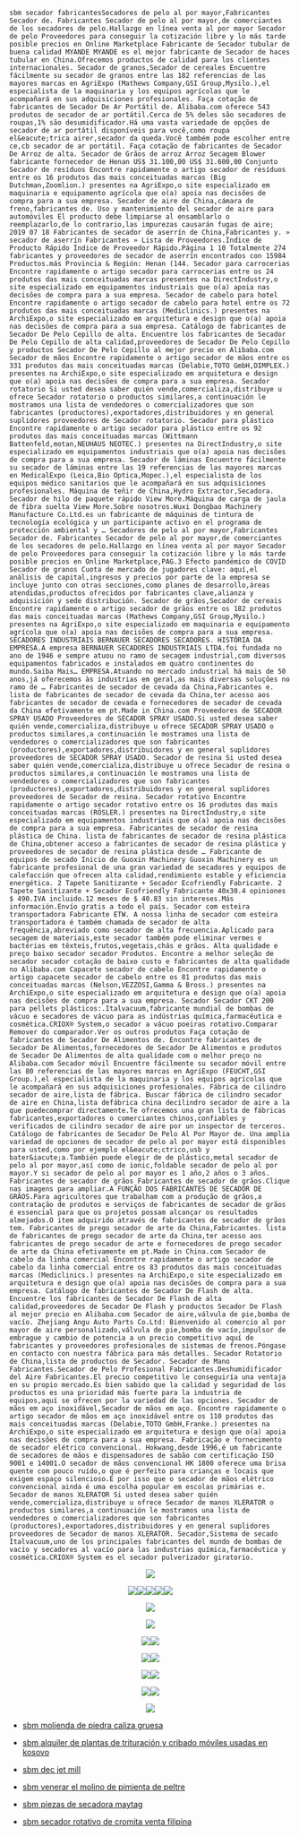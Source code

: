 
```
sbm secador fabricantesSecadores de pelo al por mayor,Fabricantes Secador de. Fabricantes Secador de pelo al por mayor,de comerciantes de los secadores de pelo.Hallazgo en línea venta al por mayor Secador de pelo Proveedores para conseguir la cotización libre y lo más tarde posible precios en Online Marketplace Fabricante de Secador tubular de buena calidad MYANDE MYANDE es el mejor fabricante de Secador de haces tubular en China.Ofrecemos productos de calidad para los clientes internacionales. Secador de granos,Secador de cereales Encuentre fácilmente su secador de granos entre las 182 referencias de las mayores marcas en AgriExpo (Mathews Company,GSI Group,Mysilo.),el especialista de la maquinaria y los equipos agrícolas que le acompañará en sus adquisiciones profesionales. Faça cotação de fabricantes de Secador De Ar Portátil de. Alibaba.com oferece 543 produtos de secador de ar portátil.Cerca de 5% deles são secadores de roupas,1% são desumidificador.Há uma vasta variedade de opções de secador de ar portátil disponíveis para você,como roupa el&eacute;trica airer,secador da queda.Você também pode escolher entre ce,cb secador de ar portátil. Faça cotação de fabricantes de Secador De Arroz de alta. Secador de Grãos de arroz Arroz Secagem Blower fabricante fornecedor de Henan US$ 31.100,00 US$ 31.600,00 Conjunto Secador de resíduos Encontre rapidamente o artigo secador de resíduos entre os 16 produtos das mais conceituadas marcas (Big Dutchman,Zoomlion.) presentes na AgriExpo,o site especializado em maquinaria e equipamento agrícola que o(a) apoia nas decisões de compra para a sua empresa. Secador de aire de China,cámara de freno,fabricantes de. Uso y mantenimiento del secador de aire para automóviles El producto debe limpiarse al ensamblarlo o reemplazarlo,de lo contrario,las impurezas causarán fugas de aire; 2019 07 18 Fabricantes de secador de aserrín de China,Fabricantes y. » secador de aserrín Fabricantes » Lista de Proveedores.Índice de Producto Rápido Índice de Proveedor Rápido.Página 1 10 Totalmente 274 fabricantes y proveedores de secador de aserrín encontrados con 15984 Productos.más Provincia & Región: Henan (144. Secador para carrocerias Encontre rapidamente o artigo secador para carrocerias entre os 24 produtos das mais conceituadas marcas presentes na DirectIndustry,o site especializado em equipamentos industriais que o(a) apoia nas decisões de compra para a sua empresa. Secador de cabelo para hotel Encontre rapidamente o artigo secador de cabelo para hotel entre os 72 produtos das mais conceituadas marcas (Mediclinics.) presentes na ArchiExpo,o site especializado em arquitetura e design que o(a) apoia nas decisões de compra para a sua empresa. Catálogo de fabricantes de Secador De Pelo Cepillo de alta. Encuentre los fabricantes de Secador De Pelo Cepillo de alta calidad,proveedores de Secador De Pelo Cepillo y productos Secador De Pelo Cepillo al mejor precio en Alibaba.com Secador de mãos Encontre rapidamente o artigo secador de mãos entre os 331 produtos das mais conceituadas marcas (Delabie,TOTO GmbH,DIMPLEX.) presentes na ArchiExpo,o site especializado em arquitetura e design que o(a) apoia nas decisões de compra para a sua empresa. Secador rotatorio Si usted desea saber quién vende,comercializa,distribuye u ofrece Secador rotatorio o productos similares,a continuación le mostramos una lista de vendedores o comercializadores que son fabricantes (productores),exportadores,distribuidores y en general suplidores proveedores de Secador rotatorio. Secador para plástico Encontre rapidamente o artigo secador para plástico entre os 92 produtos das mais conceituadas marcas (Wittmann Battenfeld,motan,NEUHAUS NEOTEC.) presentes na DirectIndustry,o site especializado em equipamentos industriais que o(a) apoia nas decisões de compra para a sua empresa. Secador de láminas Encuentre fácilmente su secador de láminas entre las 19 referencias de las mayores marcas en MedicalExpo (Leica,Bio Optica,Mopec.),el especialista de los equipos médico sanitarios que le acompañará en sus adquisiciones profesionales. Máquina de teñir de China,Hydro Extractor,Secadora. Secador de hilo de paquete rápido View More.Máquina de carga de jaula de fibra suelta View More.Sobre nosotros.Wuxi Dongbao Machinery Manufacture Co.Ltd.es un fabricante de máquinas de tintura de tecnología ecológica y un participante activo en el programa de protección ambiental y … Secadores de pelo al por mayor,Fabricantes Secador de. Fabricantes Secador de pelo al por mayor,de comerciantes de los secadores de pelo.Hallazgo en línea venta al por mayor Secador de pelo Proveedores para conseguir la cotización libre y lo más tarde posible precios en Online Marketplace,PAG.3 Efecto pandémico de COVID Secador de granos Cuota de mercado de jugadores clave: aquí,el análisis de capital,ingresos y precios por parte de la empresa se incluye junto con otras secciones,como planes de desarrollo,áreas atendidas,productos ofrecidos por fabricantes clave,alianza y adquisición y sede distribución. Secador de grãos,Secador de cereais Encontre rapidamente o artigo secador de grãos entre os 182 produtos das mais conceituadas marcas (Mathews Company,GSI Group,Mysilo.) presentes na AgriExpo,o site especializado em maquinaria e equipamento agrícola que o(a) apoia nas decisões de compra para a sua empresa. SECADORES INDUSTRIAIS BERNAUER SECADORES SECADORES. HISTÓRIA DA EMPRESA.A empresa BERNAUER SECADORES INDUSTRIAIS LTDA.foi fundada no ano de 1946 e sempre atuou no ramo de secagem industrial,com diversos equipamentos fabricados e instalados em quatro continentes do mundo.Saiba Mais… EMPRESA.Atuando no mercado industrial há mais de 50 anos,já oferecemos às industrias em geral,as mais diversas soluções no ramo de … Fabricantes de secador de cevada da China,Fabricantes e. lista de fabricantes de secador de cevada da China,ter acesso aos fabricantes de secador de cevada e fornecedores de secador de cevada da China efetivamente em pt.Made in China.com Proveedores de SECADOR SPRAY USADO Proveedores de SECADOR SPRAY USADO.Si usted desea saber quién vende,comercializa,distribuye u ofrece SECADOR SPRAY USADO o productos similares,a continuación le mostramos una lista de vendedores o comercializadores que son fabricantes (productores),exportadores,distribuidores y en general suplidores proveedores de SECADOR SPRAY USADO. Secador de resina Si usted desea saber quién vende,comercializa,distribuye u ofrece Secador de resina o productos similares,a continuación le mostramos una lista de vendedores o comercializadores que son fabricantes (productores),exportadores,distribuidores y en general suplidores proveedores de Secador de resina. Secador rotativo Encontre rapidamente o artigo secador rotativo entre os 16 produtos das mais conceituadas marcas (RÖSLER.) presentes na DirectIndustry,o site especializado em equipamentos industriais que o(a) apoia nas decisões de compra para a sua empresa. Fabricantes de secador de resina plástica de China. lista de fabricantes de secador de resina plástica de China,obtener acceso a fabricantes de secador de resina plástica y proveedores de secador de resina plástica desde … Fabricante de equipos de secado Inicio de Guoxin Machinery Guoxin Machinery es un fabricante profesional de una gran variedad de secadores y equipos de calefacción que ofrecen alta calidad,rendimiento estable y eficiencia energética. 2 Tapete Sanitizante + Secador Ecofriendly Fabricante. 2 Tapete Sanitizante + Secador Ecofriendly Fabricante 40x30.4 opiniones $ 490.IVA incluido.12 meses de $ 40.83 sin intereses.Más información.Envío gratis a todo el país. Secador com esteira transportadora Fabricante ETW. A nossa linha de secador com esteira transportadora é também chamada de secador de alta frequência,abreviado como secador de alta frecuencia.Aplicado para secagem de materiais,este secador também pode eliminar vermes e bactérias em têxteis,frutos,vegetais,chás e grãos. Alta qualidade e preço baixo secador secador Produtos. Encontre a melhor seleção de secador secador cotação de baixo custo e fabricantes de alta qualidade no Alibaba.com Capacete secador de cabelo Encontre rapidamente o artigo capacete secador de cabelo entre os 81 produtos das mais conceituadas marcas (Nelson,VEZZOSI,Gamma & Bross.) presentes na ArchiExpo,o site especializado em arquitetura e design que o(a) apoia nas decisões de compra para a sua empresa. Secador Secador CKT 200 para pellets plásticos:.Italvacuum,fabricante mundial de bombas de vácuo e secadores de vácuo para as indústrias química,farmacêutica e cosmética.CRIOX® System,o secador a vácuo poeiras rotativo.Comparar Remover do comparador.Ver os outros produtos Faça cotação de fabricantes de Secador De Alimentos de. Encontre fabricantes de Secador De Alimentos,fornecedores de Secador De Alimentos e produtos de Secador De Alimentos de alta qualidade com o melhor preço no Alibaba.com Secador móvil Encuentre fácilmente su secador móvil entre las 80 referencias de las mayores marcas en AgriExpo (FEUCHT,GSI Group.),el especialista de la maquinaria y los equipos agrícolas que le acompañará en sus adquisiciones profesionales. Fábrica de cilindro secador de aire,lista de fábrica. Buscar fábrica de cilindro secador de aire en China,lista defábrica china decilindro secador de aire a la que puedecomprar directamente.Te ofrecemos una gran lista de fábricas fabricantes,exportadores o comerciantes chinos,confiables y verificados de cilindro secador de aire por un inspector de terceros. Catálogo de fabricantes de Secador De Pelo Al Por Mayor de. Una amplia variedad de opciones de secador de pelo al por mayor está disponibles para usted,como por ejemplo el&eacute;ctrico,usb y bater&iacute;a.También puede elegir de de plástico,metal secador de pelo al por mayor,así como de ionic,foldable secador de pelo al por mayor.Y si secador de pelo al por mayor es 1 año,2 años o 3 años. Fabricantes de secador de grãos Fabricantes de secador de grãos.Clique nas imagens para ampliar.A FUNÇÃO DOS FABRICANTES DE SECADOR DE GRÃOS.Para agricultores que trabalham com a produção de grãos,a contratação de produtos e serviços de fabricantes de secador de grãos é essencial para que os projetos possam alcançar os resultados almejados.O item adquirido através de fabricantes de secador de grãos tem. Fabricantes de prego secador de arte da China,Fabricantes. lista de fabricantes de prego secador de arte da China,ter acesso aos fabricantes de prego secador de arte e fornecedores de prego secador de arte da China efetivamente em pt.Made in China.com Secador de cabelo da linha comercial Encontre rapidamente o artigo secador de cabelo da linha comercial entre os 83 produtos das mais conceituadas marcas (Mediclinics.) presentes na ArchiExpo,o site especializado em arquitetura e design que o(a) apoia nas decisões de compra para a sua empresa. Catálogo de fabricantes de Secador De Flash de alta. Encuentre los fabricantes de Secador De Flash de alta calidad,proveedores de Secador De Flash y productos Secador De Flash al mejor precio en Alibaba.com Secador de aire,válvula de pie,bomba de vacío. Zhejiang Angu Auto Parts Co.Ltd: Bienvenido al comercio al por mayor de aire personalizado,válvula de pie,bomba de vacío,impulsor de embrague y cambio de potencia a un precio competitivo aquí de fabricantes y proveedores profesionales de sistemas de frenos.Póngase en contacto con nuestra fábrica para más detalles. Secador Rotatorio de China,lista de productos de Secador. Secador de Mano Fabricantes.Secador de Pelo Profesional Fabricantes.Deshumidificador del Aire Fabricantes.El precio competitivo le conseguiría una ventaja en su propio mercado.Es bien sabido que la calidad y seguridad de los productos es una prioridad más fuerte para la industria de equipos,aquí se ofrecen por la variedad de las opciones. Secador de mãos em aço inoxidável,Secador de mãos em aço. Encontre rapidamente o artigo secador de mãos em aço inoxidável entre os 110 produtos das mais conceituadas marcas (Delabie,TOTO GmbH,Franke.) presentes na ArchiExpo,o site especializado em arquitetura e design que o(a) apoia nas decisões de compra para a sua empresa. Fabricação e fornecimento de secador elétrico convencional. Hokwang,desde 1996,é um fabricante de secadores de mãos e dispensadores de sabão com certificação ISO 9001 e 14001.O secador de mãos convencional HK 1800 oferece uma brisa quente com pouco ruído,o que é perfeito para crianças e locais que exigem espaço silencioso.É por isso que o secador de mãos elétrico convencional ainda é uma escolha popular em escolas primárias e. Secador de manos XLERATOR Si usted desea saber quién vende,comercializa,distribuye u ofrece Secador de manos XLERATOR o productos similares,a continuación le mostramos una lista de vendedores o comercializadores que son fabricantes (productores),exportadores,distribuidores y en general suplidores proveedores de Secador de manos XLERATOR. Secador,Sistema de secado Italvacuum,uno de los principales fabricantes del mundo de bombas de vacío y secadores al vacío para las industrias química,farmacéutica y cosmética.CRIOX® System es el secador pulverizador giratorio. 
```

<div align="center">

<a href="https://es-crusher.shibang-china.com/github&k=sbm+secador+fabricantes"><img src="https://static.shibang-china.com/es/crusher/logo.jpg"></a>

<a href="https://es-crusher.shibang-china.com/github&k=sbm+secador+fabricantes"><img src="https://static.shibang-china.com/es/crusher/index.jpg"></a><a href="https://es-crusher.shibang-china.com/material.htmlgithub&k=sbm+secador+fabricantes"><img src="https://static.shibang-china.com/es/crusher/material.jpg"></a><a href="https://es-crusher.shibang-china.com/application.htmlgithub&k=sbm+secador+fabricantes"><img src="https://static.shibang-china.com/es/crusher/application.jpg"></a><a href="https://es-crusher.shibang-china.com/aboutus.htmlgithub&k=sbm+secador+fabricantes"><img src="https://static.shibang-china.com/es/crusher/aboutus.jpg"></a><a href="https://es-crusher.shibang-china.com/contact.htmlgithub&k=sbm+secador+fabricantes"><img src="https://static.shibang-china.com/es/crusher/contact.jpg"></a>

<a href="https://es-crusher.shibang-china.com/github&k=sbm+secador+fabricantes"><img src="https://static.shibang-china.com/es/crusher/banner.jpg"></a>

<a href="https://swt.shibang-china.com/github&k=sbm+secador+fabricantes"><img src="https://static.shibang-china.com/es/crusher/text.jpg"></a>

<a href="https://swt.shibang-china.com/github&k=sbm+secador+fabricantes"><img src="https://static.shibang-china.com/es/crusher/chat.jpg"></a><a href="https://es-crusher.shibang-china.com/contact.htmlgithub&k=sbm+secador+fabricantes"><img src="https://static.shibang-china.com/es/crusher/message.jpg"></a>

<a href="https://es-crusher.shibang-china.com/products/pe.htmlgithub&k=sbm+secador+fabricantes"><img src="https://static.shibang-china.com/es/crusher/pe.jpg"></a><a href="https://es-crusher.shibang-china.com/products/pf.htmlgithub&k=sbm+secador+fabricantes"><img src="https://static.shibang-china.com/es/crusher/pf.jpg"></a>

<a href="https://es-crusher.shibang-china.com/products/hpt.htmlgithub&k=sbm+secador+fabricantes"><img src="https://static.shibang-china.com/es/crusher/hpt.jpg"></a><a href="https://es-crusher.shibang-china.com/products/vsi.htmlgithub&k=sbm+secador+fabricantes"><img src="https://static.shibang-china.com/es/crusher/vsi.jpg"></a>

<a href="https://es-crusher.shibang-china.com/products/klv.htmlgithub&k=sbm+secador+fabricantes"><img src="https://static.shibang-china.com/es/crusher/klv.jpg"></a><a href="https://es-crusher.shibang-china.com/products/portable.htmlgithub&k=sbm+secador+fabricantes"><img src="https://static.shibang-china.com/es/crusher/portable.jpg"></a>

<a href="https://swt.shibang-china.com/github&k=sbm+secador+fabricantes"><img src="https://static.shibang-china.com/es/crusher/case.jpg"></a>

</div>


* [sbm molienda de piedra caliza gruesa](sbm%20molienda%20de%20piedra%20caliza%20gruesa.md)

* [sbm alquiler de plantas de trituración y cribado móviles usadas en kosovo](sbm%20alquiler%20de%20plantas%20de%20trituraci%C3%B3n%20y%20cribado%20m%C3%B3viles%20usadas%20en%20kosovo.md)

* [sbm dec jet mill](sbm%20dec%20jet%20mill.md)

* [sbm venerar el molino de pimienta de peltre](sbm%20venerar%20el%20molino%20de%20pimienta%20de%20peltre.md)

* [sbm piezas de secadora maytag](sbm%20piezas%20de%20secadora%20maytag.md)

* [sbm secador rotativo de cromita venta filipina](sbm%20secador%20rotativo%20de%20cromita%20venta%20filipina.md)